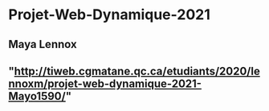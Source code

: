 # Projet-Web-Dynamique-2021

## Maya Lennox

## "http://tiweb.cgmatane.qc.ca/etudiants/2020/lennoxm/projet-web-dynamique-2021-Mayo1590/"

